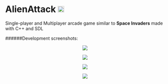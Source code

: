 # AlienAttack <img src="http://i.imgur.com/7RmahSt.png" width="20" height = "20">
Single-player and Multiplayer arcade game similar to **Space Invaders** made with 
C++ and SDL

######Development screenshots:
<p align="center">
  <img src = "http://i.imgur.com/jONgFuv.png"/>
</p>
<p align="center">
  <img src = "http://i.imgur.com/IxwZSGN.png"/>
</p>
<p align="center">
  <img src = "http://i.imgur.com/IpjjElX.png"/>
</p>
<p align="center">
  <img src = "http://i.imgur.com/hUfrLly.png"/>
</p>
